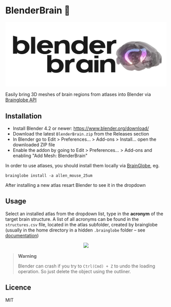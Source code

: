 # BlenderBrain 🧠

<p align="center">
  <img src="assets/logo-light.png" width="550"
 </p>

Easily bring 3D meshes of brain regions from atlases into Blender via [Brainglobe API](https://brainglobe.info/documentation/brainglobe-atlasapi/index.html)


## Installation

- Install Blender 4.2 or newer: https://www.blender.org/download/ 
- Download the latest `BlenderBrain.zip` from the Releases section 
- In Blender go to Edit > Preferences... > Add-ons > Install... open the downloaded ZIP file
- Enable the addon by going to Edit > Preferences... > Add-ons and enabling "Add Mesh: BlenderBrain"



In order to use atlases, you should install them locally via [BrainGlobe](https://brainglobe.info/documentation/brainglobe-atlasapi/index.html), eg.

```
brainglobe install -a allen_mouse_25um
```

After installing a new atlas resart Blender to see it in the dropdown


## Usage 

Select an installed atlas from the dropdown list, type in the **acronym** of the target brain structure. A list of all acronyms can be found in the `structures.csv` file, located in the atlas subfolder, created by brainglobe (usually in the home directory in a hidden `.brainglobe` folder – see [documentation](hhttps://brainglobe.info/documentation/brainglobe-atlasapi/index.html))

<p align="center">
  <img src="assets/usage.gif" width="1000"
 </p>


>  **Warning**
>
> Blender can crash if you try to `Ctrl(Cmd) + Z` to undo the loading operation. So just delete the object using the outliner. 

## Licence

MIT
